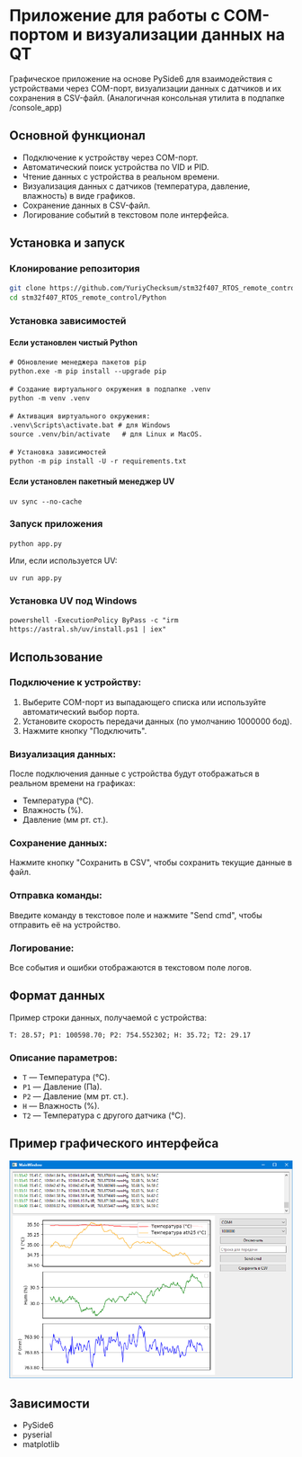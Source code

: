 # Приложение для работы с COM-портом и визуализации данных на QT

Графическое приложение на основе PySide6 для взаимодействия с устройствами через COM-порт, визуализации данных с датчиков и их сохранения в CSV-файл.
(Аналогичная консольная утилита в подпапке /console_app)

## Основной функционал
- Подключение к устройству через COM-порт.
- Автоматический поиск устройства по VID и PID.
- Чтение данных с устройства в реальном времени.
- Визуализация данных с датчиков (температура, давление, влажность) в виде графиков.
- Сохранение данных в CSV-файл.
- Логирование событий в текстовом поле интерфейса.

## Установка и запуск

### Клонирование репозитория
```bash
git clone https://github.com/YuriyChecksum/stm32f407_RTOS_remote_control.git
cd stm32f407_RTOS_remote_control/Python
```

### Установка зависимостей

#### Если установлен чистый Python
```shell
# Обновление менеджера пакетов pip
python.exe -m pip install --upgrade pip

# Создание виртуального окружения в подпапке .venv
python -m venv .venv

# Активация виртуального окружения:
.venv\Scripts\activate.bat # для Windows
source .venv/bin/activate   # для Linux и MacOS.

# Установка зависимостей
python -m pip install -U -r requirements.txt
```

#### Если установлен пакетный менеджер UV
```shell
uv sync --no-cache
```

### Запуск приложения
```shell
python app.py
```

Или, если используется UV:
```shell
uv run app.py
```

### Установка UV под Windows
```shell
powershell -ExecutionPolicy ByPass -c "irm https://astral.sh/uv/install.ps1 | iex"
```

## Использование

### Подключение к устройству:
1. Выберите COM-порт из выпадающего списка или используйте автоматический выбор порта.
2. Установите скорость передачи данных (по умолчанию 1000000 бод).
3. Нажмите кнопку "Подключить".

### Визуализация данных:
После подключения данные с устройства будут отображаться в реальном времени на графиках:
- Температура (°C).
- Влажность (%).
- Давление (мм рт. ст.).

### Сохранение данных:
Нажмите кнопку "Сохранить в CSV", чтобы сохранить текущие данные в файл.

### Отправка команды:
Введите команду в текстовое поле и нажмите "Send cmd", чтобы отправить её на устройство.

### Логирование:
Все события и ошибки отображаются в текстовом поле логов.

## Формат данных
Пример строки данных, получаемой с устройства:
```
T: 28.57; P1: 100598.70; P2: 754.552302; H: 35.72; T2: 29.17
```

### Описание параметров:
- `T` — Температура (°C).
- `P1` — Давление (Па).
- `P2` — Давление (мм рт. ст.).
- `H` — Влажность (%).
- `T2` — Температура с другого датчика (°C).

## Пример графического интерфейса
![Пример интерфейса](chart_screen_QT.png)

## Зависимости
- PySide6
- pyserial
- matplotlib
